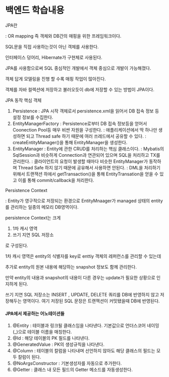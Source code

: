 # 백엔드 학습내용

<!-- 필수 항목 -->

JPA란

: OR mapping 즉 객체와 DB간의 매핑을 위한 프레임워크이다.

SQL문을 직접 사용하는것이 아닌 객체를 사용한다.

인터페이스 덩어리, Hibernate가 구현체로 사용된다.

JPA를 사용함으로써 SQL 중심적인 개발에서 객체 중심으로 개발이 가능해졌다.

객체 답게 모델링을 진행 할 수록 매핑 작업이 많아진다.

객체를 자바 컬렉션에 저장하고 불러오듯이 db에 저장할 수 있는 방법이 JPA이다.

JPA 동작 핵심 객체
1. Persistence
: JPA 시작 객체로서 persistence.xml을 읽어서 DB 접속 정보 등 설정 정보를 수집한다.
2. EntityManagerFactory
: Persistence로부터 DB 접속 정보등을 얻어서 Coonection Pool등 매우 비싼 자원을 구성한다.
: 애플리케이션에서 딱 하나만 생성하면 되고 Thread safe 하기 때문에 여러 쓰레드에서 공유할 수 있다.
: createEntityManager()을 통해 EntityManager을 생성한다.
3. EntityManager
: Entity에 관한 CRUD를 처리하는 핵심 클래스이다.
: Mybatis의 SqlSession과 비슷하게 Connection과 연관되어 있으며 SQL을 처리하고 TX를 관리한다.
: 클라이언트의 요청이 발생할 때마다 비슷한 EntityManager가 동작하며 Thread Safe 하지 않기 때문에 공유해서 사용하면 안된다.
: DML을 처리하기 위해서 트랜잭션 하에서 getTransaction()을 통해 EntityTransation을 얻을 수 있고 이를 통해 commit/callback을 처리한다.

Persistence Context

: Entity가 영구적으로 저장되는 환경으로 EntityMnaager가 managed 상태의 entity를 관리하는 일종의 메모리 DB영역이다.

persistence Context는 크게

1. 1차 캐시 영역
2. 쓰기 지연 SQL 저장소

로 구성된다.

1차 캐시 영역은 entity의 식별자를 key로 enttiy 객체의 레퍼런스를 관리할 수 있는데

추가로 entity의 원본 내용에 해당하는 snapshot 정보도 함께 관리한다.

만약 entity의 내용과 snapshot의 내용이 다른 경우는 update가 필요한 상황으로 인지하게 된다.

쓰기 지연 SQL 저장소는 INSERT , UPDATE, DELETE 쿼리를 DB에 반영하지 않고 저장해두는 영역이다. 여기 저장된 SQL 문장은 트랜잭션이 커밋됐을때 DB에 반영된다.




#### JPA에서 제공하는 어노테이션들


1. @Entity : 테이블과 링크될 클래스임을 나타낸다. 기본값으로 언더스코어 네이밍(_)으로 테이블 이름을 매칭한다.
2. @Id : 해당 테이블의 PK 필드를 나타낸다.
3. @GeneratedValue : PK의 생성규칙을 나타낸다.
4. @Column : 테이블의 칼럼을 나타내며 선언하지 않아도 해당 클래스의 필드는 모두 칼럼이 된다.
5. @NoArgsConstructor : 기본생성자를 자동으로 추가한다.
6. @Getter : 클래스 내 모든 필드의 Getter 메소드를 자동생성한다.
